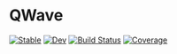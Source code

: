 # QWave

[![Stable](https://img.shields.io/badge/docs-stable-blue.svg)](https://jqfeld.github.io/QWave.jl/stable/)
[![Dev](https://img.shields.io/badge/docs-dev-blue.svg)](https://jqfeld.github.io/QWave.jl/dev/)
[![Build Status](https://github.com/jqfeld/QWave.jl/actions/workflows/CI.yml/badge.svg?branch=main)](https://github.com/jqfeld/QWave.jl/actions/workflows/CI.yml?query=branch%3Amain)
[![Coverage](https://codecov.io/gh/jqfeld/QWave.jl/branch/main/graph/badge.svg)](https://codecov.io/gh/jqfeld/QWave.jl)
